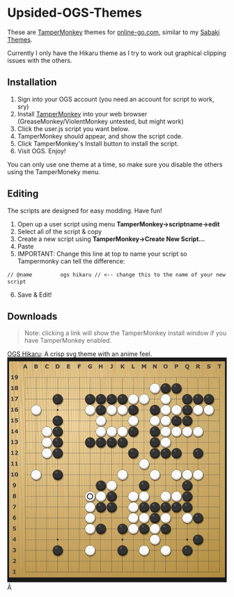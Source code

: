 # Upsided-OGS-Themes
 
These are [TamperMonkey](https://www.tampermonkey.net/) themes for [online-go.com](https://online-go.com), similar to my [Sabaki Themes](https://github.com/upsided/upsided-sabaki-themes/).

Currently I only have the Hikaru theme as I try to work out graphical clipping issues with the others.

## Installation

1. Sign into your OGS account (you need an account for script to work, sry)
2. Install [TamperMonkey](https://www.tampermonkey.net/) into your web browser (GreaseMonkey/ViolentMonkey untested, but might work)
3. Click the user.js script you want below.
4. TamperMonkey should appear, and show the script code.
5. Click TamperMonkey's Install button to install the script.
6. Visit OGS. Enjoy!

You can only use one theme at a time, so make sure you disable the others using the TamperMoneky menu.

## Editing
The scripts are designed for easy modding. Have fun!

1. Open up a user script using menu **TamperMonkey->scriptname->edit**
2. Select all of the script & copy
3. Create a new script using **TamperMonkey->Create New Script...**
4. Paste
5. IMPORTANT: Change this line at top to name your script so Tampermonky can tell the difference:
```
// @name         ogs hikaru // <-- change this to the name of your new script
```

6. Save & Edit!


## Downloads
>Note: clicking a link will show the TamperMonkey install window if you have TamperMonkey enabled. 

<a href="https://raw.githubusercontent.com/upsided/Upsided-OGS-Themes/main/ogs-hikaru/ogs-hikaru.user.js" target="_blank">OGS Hikaru</a>: A crisp svg theme with an anime feel.
![Hikaru-OGS screenshot](./ogs-hikaru/ogs-hikaru_screenshot.jpg)
Â